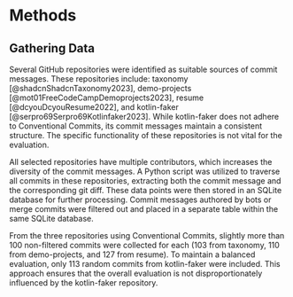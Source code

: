 # Methods

## Gathering Data

Several GitHub repositories were identified as suitable sources of commit messages.
These repositories include: taxonomy [@shadcnShadcnTaxonomy2023], demo-projects [@mot01FreeCodeCampDemoprojects2023], resume [@dcyouDcyouResume2022], and kotlin-faker [@serpro69Serpro69Kotlinfaker2023].
While kotlin-faker does not adhere to Conventional Commits, its commit messages maintain a consistent structure.
The specific functionality of these repositories is not vital for the evaluation.

All selected repositories have multiple contributors, which increases the diversity of the commit messages.
A Python script was utilized to traverse all commits in these repositories, extracting both the commit message and the corresponding git diff.
These data points were then stored in an SQLite database for further processing.
Commit messages authored by bots or merge commits were filtered out and placed in a separate table within the same SQLite database.

From the three repositories using Conventional Commits, slightly more than 100 non-filtered commits were collected for each (103 from taxonomy, 110 from demo-projects, and 127 from resume).
To maintain a balanced evaluation, only 113 random commits from kotlin-faker were included.
This approach ensures that the overall evaluation is not disproportionately influenced by the kotlin-faker repository.